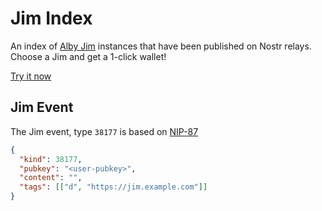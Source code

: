# Jim Index

An index of [Alby Jim](https://github.com/getAlby/jim) instances that have been published on Nostr relays. Choose a Jim and get a 1-click wallet!

[Try it now](https://getAlby.gethub.io/jim-index)

## Jim Event

The Jim event, type `38177` is based on [NIP-87](https://github.com/nostr-protocol/nips/pull/1110/files)

```json
{
  "kind": 38177,
  "pubkey": "<user-pubkey>",
  "content": "",
  "tags": [["d", "https://jim.example.com"]]
}
```
